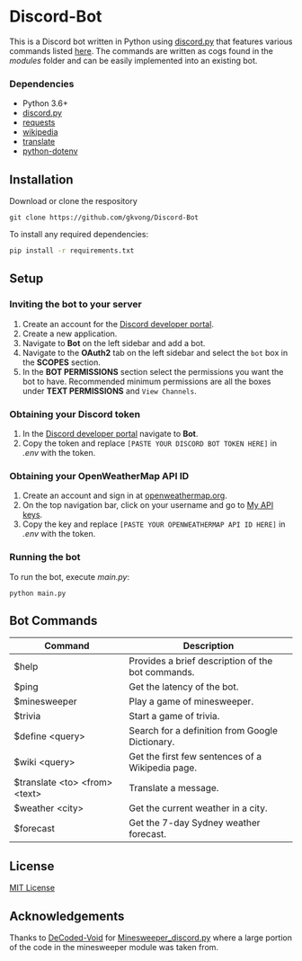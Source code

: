 # Discord-Bot
This is a Discord bot written in Python using [discord.py](https://github.com/Rapptz/discord.py) that features various commands listed [here](#bot-commands). The commands are written as cogs found in the *modules* folder and can be easily implemented into an existing bot.

### Dependencies
* Python 3.6+
* [discord.py](https://github.com/Rapptz/discord.py)
* [requests](https://github.com/psf/requests)
* [wikipedia](https://github.com/goldsmith/Wikipedia)
* [translate](https://github.com/terryyin/translate-python)
* [python-dotenv](https://github.com/theskumar/python-dotenv)

## Installation
Download or clone the respository
```
git clone https://github.com/gkvong/Discord-Bot
```

To install any required dependencies:
```bash
pip install -r requirements.txt
```

## Setup
### Inviting the bot to your server
1. Create an account for the [Discord developer portal](https://discord.com/developers/applications).
2. Create a new application.
3. Navigate to **Bot** on the left sidebar and add a bot.
4. Navigate to the **OAuth2** tab on the left sidebar and select the `bot` box in the **SCOPES** section.
5. In the **BOT PERMISSIONS** section select the permissions you want the bot to have. Recommended minimum permissions are all the boxes under **TEXT PERMISSIONS** and `View Channels`.

### Obtaining your Discord token
1. In the [Discord developer portal](https://discord.com/developers/applications) navigate to **Bot**.
2. Copy the token and replace `[PASTE YOUR DISCORD BOT TOKEN HERE]` in *.env* with the token.

### Obtaining your OpenWeatherMap API ID
1. Create an account and sign in at [openweathermap.org](https://home.openweathermap.org).
2. On the top navigation bar, click on your username and go to [My API keys](https://home.openweathermap.org/api_keys).
3. Copy the key and replace `[PASTE YOUR OPENWEATHERMAP API ID HERE]` in *.env* with the token.

### Running the bot
To run the bot, execute *main.py*:
```
python main.py
```

## Bot Commands
Command       | Description
------------- | -------------
$help | Provides a brief description of the bot commands.
$ping | Get the latency of the bot.
$minesweeper | Play a game of minesweeper.
$trivia | Start a game of trivia.
$define \<query\> | Search for a definition from Google Dictionary.
$wiki \<query\> | Get the first few sentences of a Wikipedia page.
$translate \<to\> \<from\> \<text\> | Translate a message.
$weather \<city\> | Get the current weather in a city.
$forecast | Get the 7-day Sydney weather forecast.

## License
[MIT License](LICENSE)

## Acknowledgements
Thanks to [DeCoded-Void](https://github.com/DeCoded-Void) for [Minesweeper_discord.py](https://github.com/DeCoded-Void/Minesweeper_discord.py) where a large portion of the code in the minesweeper module was taken from.
